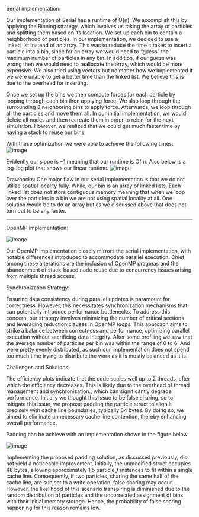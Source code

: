 Serial implementation:
<br/>

Our implementation of Serial has a runtime of O(n). We accomplish this by applying the Binning
strategy, which involves us taking the array of particles and splitting them based on its location.
We set up each bin to contain a neighborhood of particles. In our implementation, we decided to
use a linked list instead of an array. This was to reduce the time it takes to insert a particle into a
bin, since for an array we would need to “guess” the maximum number of particles in any bin. In
addition, if our guess was wrong then we would need to reallocate the array, which would be
more expensive. We also tried using vectors but no matter how we implemented it we were
unable to get a better time than the linked list. We believe this is due to the overhead for
inserting.
<br/>

Once we set up the bins we then compute forces for each particle by looping through each bin
then applying force. We also loop through the surrounding 8 neighboring bins to apply force.
Afterwards, we loop through all the particles and move them all. In our initial implementation,
we would delete all nodes and then recreate them in order to rebin for the next simulation.
However, we realized that we could get much faster time by having a stack to reuse our bins.
<br/>

With these optimization we were able to achieve the following times:
<br/>
![image](https://github.com/tanverzahed/particle-optimization/assets/113176044/2bbc303c-6121-4a20-b558-a276fe3b115b)
<br/>

Evidently our slope is ~1 meaning that our runtime is O(n). Also below is a log-log plot that
shows our linear runtime.
![image](https://github.com/tanverzahed/particle-optimization/assets/113176044/b300e1ce-154a-41dd-a890-94ceb1de7eb8)
<br/>


Drawbacks:
One major flaw in our serial implementation is that we do not utilize spatial locality fully. While,
our bin is an array of linked lists. Each linked list does not store contiguous memory meaning
that when we loop over the particles in a bin we are not using spatial locality at all. One solution
would be to do an array but as we discussed above that does not turn out to be any faster.

---
OpenMP implementation: <br/>

![image](https://github.com/tanverzahed/particle-optimization/assets/113176044/850a89e7-9d7b-4f08-87d5-bf35263d1ec7)
<br/>

Our OpenMP implementation closely mirrors the serial implementation, with notable differences
introduced to accommodate parallel execution. Chief among these alterations are the inclusion of
OpenMP pragmas and the abandonment of stack-based node reuse due to concurrency issues
arising from multiple thread access.
<br/>


Synchronization Strategy:
<br/>

Ensuring data consistency during parallel updates is paramount for correctness. However, this
necessitates synchronization mechanisms that can potentially introduce performance bottlenecks.
To address this concern, our strategy involves minimizing the number of critical sections and
leveraging reduction clauses in OpenMP loops. This approach aims to strike a balance between
correctness and performance, optimizing parallel execution without sacrificing data integrity.
After some profiling we saw that the average number of particles per bin was within the range of
0 to 6. And were pretty evenly distributed, as such our implementation does not spend too much
time trying to distribute the work as it is mostly balanced as it is.
<br/>


Challenges and Solutions:<br/>

The efficiency plots indicate that the code scales well up to 2 threads, after which the efficiency
decreases. This is likely due to the overhead of thread management and synchronization., which
can significantly degrade performance. Initially we thought this issue to be false sharing, so to
mitigate this issue, we propose padding the particle struct to align it precisely with cache line
boundaries, typically 64 bytes. By doing so, we aimed to eliminate unnecessary cache line
contention, thereby enhancing overall performance.
<br/>

Padding can be achieve with an implementation shown in the figure below <br/>

![image](https://github.com/tanverzahed/particle-optimization/assets/113176044/fc280c06-0780-4c27-a23a-c2268b8ed79f)
<br/>

Implementing the proposed padding solution, as discussed previously, did not yield a noticeable
improvement. Initially, the unmodified struct occupies 48 bytes, allowing approximately 1.5
particle_t instances to fit within a single cache line. Consequently, if two particles, sharing the
same half of the cache line, are subject to a write operation, false sharing may occur. However,
the likelihood of this scenario transpiring is diminished due to the random distribution of
particles and the uncorrelated assignment of bins with their initial memory storage. Hence, the
probability of false sharing happening for this reason remains low.
